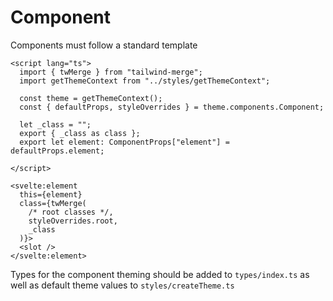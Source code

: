 # Component

Components must follow a standard template
```sveltehtml
<script lang="ts">
  import { twMerge } from "tailwind-merge";
  import getThemeContext from "../styles/getThemeContext";

  const theme = getThemeContext();
  const { defaultProps, styleOverrides } = theme.components.Component;

  let _class = "";
  export { _class as class };
  export let element: ComponentProps["element"] = defaultProps.element;

</script>

<svelte:element
  this={element}
  class={twMerge(
    /* root classes */,
    styleOverrides.root,
    _class
  )}>
  <slot />
</svelte:element>
```

Types for the component theming should be added to `types/index.ts` as well as default theme values to `styles/createTheme.ts`
